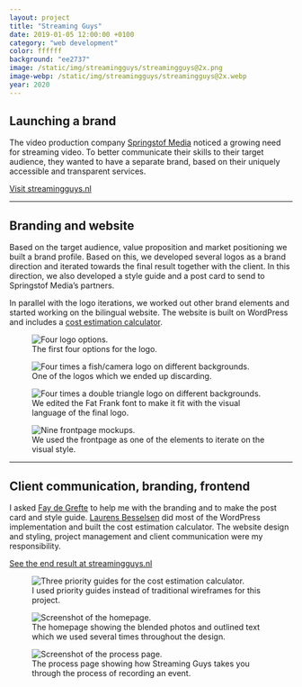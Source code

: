 ```yaml
---
layout: project
title: "Streaming Guys"
date: 2019-01-05 12:00:00 +0100
category: "web development"
color: ffffff
background: "ee2737"
image: /static/img/streamingguys/streamingguys@2x.png
image-webp: /static/img/streamingguys/streamingguys@2x.webp
year: 2020
---
```


## Launching a brand

The video production company [Springstof Media](https://springstofmedia.nl/) noticed a growing need for streaming video. To better communicate their skills to their target audience, they wanted to have a separate brand, based on their uniquely accessible and transparent services.

<a href="https://www.streamingguys.nl/en/" class="button" target="_blank" rel="noreferrer">Visit streamingguys.nl</a>

---

## Branding and website

Based on the target audience, value proposition and market positioning we built a brand profile. Based on this, we developed several logos as a brand direction and iterated towards the final result together with the client. In this direction, we also developed a style guide and a post card to send to Springstof Media’s partners.

In parallel with the logo iterations, we worked out other brand elements and started working on the bilingual website. The website is built on WordPress and includes a [cost estimation calculator](https://streamingguys.nl/en/cost-estimation/).

<div class="project__picture-group">

  <figure class="project__picture">
    <picture>
      <source data-srcset="/static/img/streamingguys/logo-options.webp 1x,
          /static/img/streamingguys/logo-options@2x.webp 2x"
        type="image/webp" class="lazy">
      <img loading="lazy" class="project__image lazy" alt="Four logo options."
        data-srcset="/static/img/streamingguys/logo-options.png 1x,
          /static/img/streamingguys/logo-options@2x.png 2x"
        src="/static/img/placeholder.jpg"
        data-src="/static/img/streamingguys/logo-options.png">
    </picture>
    <figcaption class="project__caption">
      The first four options for the logo.
    </figcaption>
  </figure>

  <figure class="project__picture">
    <picture>
      <source data-srcset="/static/img/streamingguys/logo-1.webp 1x,
          /static/img/streamingguys/logo-1@2x.webp 2x"
        type="image/webp" class="lazy">
      <img loading="lazy" class="project__image lazy" alt="Four times a fish/camera logo on different backgrounds."
        data-srcset="/static/img/streamingguys/logo-1.png 1x,
          /static/img/streamingguys/logo-1@2x.png 2x"
        src="/static/img/placeholder.jpg"
        data-src="/static/img/streamingguys/logo-1.png">
    </picture>
    <figcaption class="project__caption">
      One of the logos which we ended up discarding.
    </figcaption>
  </figure>

  <figure class="project__picture">
    <picture>
      <source data-srcset="/static/img/streamingguys/logo-2.webp 1x,
          /static/img/streamingguys/logo-2@2x.webp 2x"
        type="image/webp" class="lazy">
      <img loading="lazy" class="project__image lazy" alt="Four times a double triangle logo on different backgrounds."
        data-srcset="/static/img/streamingguys/logo-2.png 1x,
          /static/img/streamingguys/logo-2@2x.png 2x"
        src="/static/img/placeholder.jpg"
        data-src="/static/img/streamingguys/logo-2.png">
    </picture>
    <figcaption class="project__caption">
      We edited the Fat Frank font to make it fit with the visual language of the final logo.
    </figcaption>
  </figure>

  <figure class="project__picture">
    <picture>
      <source data-srcset="/static/img/streamingguys/frontpage.webp 1x,
          /static/img/streamingguys/frontpage@2x.webp 2x"
        type="image/webp" class="lazy">
      <img loading="lazy" class="project__image lazy" alt="Nine frontpage mockups."
        data-srcset="/static/img/streamingguys/frontpage.png 1x,
          /static/img/streamingguys/frontpage@2x.png 2x"
        src="/static/img/placeholder.jpg"
        data-src="/static/img/streamingguys/frontpage.png">
    </picture>
    <figcaption class="project__caption">
      We used the frontpage as one of the elements to iterate on the visual style.
    </figcaption>
  </figure>

</div>


---

## Client communication, branding, frontend

I asked [Fay de Grefte](https://www.linkedin.com/in/fay-de-grefte-b8b960a8/) to help me with the branding and to make the post card and style guide. [Laurens Besselsen](https://bes-sel-sen.studio/) did most of the WordPress implementation and built the cost estimation calculator. The website design and styling, project management and client communication were my responsibility.

<a href="https://www.streamingguys.nl/en/" class="button" target="_blank" rel="noreferrer">See the end result at streamingguys.nl</a>

<div class="project__picture-group">

  <figure class="project__picture">
    <picture>
      <source data-srcset="/static/img/streamingguys/priority-guides.webp 1x,
          /static/img/streamingguys/priority-guides@2x.webp 2x"
        type="image/webp" class="lazy">
      <img loading="lazy" class="project__image lazy" alt="Three priority guides for the cost estimation calculator."
        data-srcset="/static/img/streamingguys/priority-guides.png 1x,
          /static/img/streamingguys/priority-guides@2x.png 2x"
        src="/static/img/placeholder.jpg"
        data-src="/static/img/streamingguys/priority-guides.png">
    </picture>
    <figcaption class="project__caption">
      I used priority guides instead of traditional wireframes for this project.
    </figcaption>
  </figure>

  <figure class="project__picture">
    <picture>
      <source data-srcset="/static/img/streamingguys/website-1.webp 1x,
          /static/img/streamingguys/website-1@2x.webp 2x"
        type="image/webp" class="lazy">
      <img loading="lazy" class="project__image lazy" alt="Screenshot of the homepage."
        data-srcset="/static/img/streamingguys/website-1.png 1x,
          /static/img/streamingguys/website-1@2x.png 2x"
        src="/static/img/placeholder.jpg"
        data-src="/static/img/streamingguys/website-1.png">
    </picture>
    <figcaption class="project__caption">
      The homepage showing the blended photos and outlined text which we used several times throughout the design.
    </figcaption>
  </figure>

  <figure class="project__picture">
    <picture>
      <source data-srcset="/static/img/streamingguys/website-2.webp 1x,
          /static/img/streamingguys/website-2@2x.webp 2x"
        type="image/webp" class="lazy">
      <img loading="lazy" class="project__image lazy" alt="Screenshot of the process page."
        data-srcset="/static/img/streamingguys/website-2.png 1x,
          /static/img/streamingguys/website-2@2x.png 2x"
        src="/static/img/placeholder.jpg"
        data-src="/static/img/streamingguys/website-2.png">
    </picture>
    <figcaption class="project__caption">
      The process page showing how Streaming Guys takes you through the process of recording an event.
    </figcaption>
  </figure>

</div>
